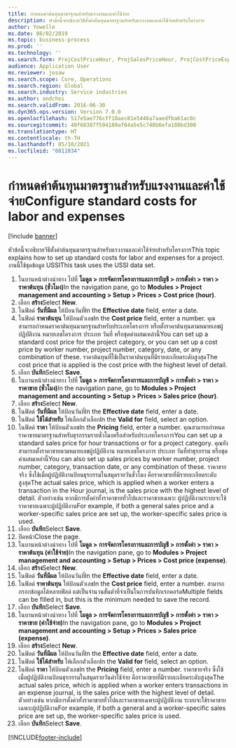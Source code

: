 ```yaml
---
title: กำหนดค่าต้นทุนมาตรฐานสำหรับแรงงานและค่าใช้จ่าย
description: หัวข้อนี้จะอธิบายวิธีตั้งค่าต้นทุนมาตรฐานสำหรับแรงงานและค่าใช้จ่ายสำหรับโครงการ
author: Yowelle
ms.date: 08/02/2019
ms.topic: business-process
ms.prod: ''
ms.technology: ''
ms.search.form: ProjCostPriceHour, ProjSalesPriceHour, ProjCostPriceExpense, ProjSalesPriceCost
audience: Application User
ms.reviewer: josaw
ms.search.scope: Core, Operations
ms.search.region: Global
ms.search.industry: Service industries
ms.author: andchoi
ms.search.validFrom: 2016-06-30
ms.dyn365.ops.version: Version 7.0.0
ms.openlocfilehash: 517e5ae776cff18aec81e5446a7aaedfba61ac0c
ms.sourcegitcommit: 40f68387f594180af64a5e5c748b6efa188bd300
ms.translationtype: HT
ms.contentlocale: th-TH
ms.lasthandoff: 05/10/2021
ms.locfileid: "6011034"
---
```

# <a name="configure-standard-costs-for-labor-and-expenses"></a><span data-ttu-id="3fb0e-103">กำหนดค่าต้นทุนมาตรฐานสำหรับแรงงานและค่าใช้จ่าย</span><span class="sxs-lookup"><span data-stu-id="3fb0e-103">Configure standard costs for labor and expenses</span></span>

[!include [banner](../../includes/banner.md)]

<span data-ttu-id="3fb0e-104">หัวข้อนี้จะอธิบายวิธีตั้งค่าต้นทุนมาตรฐานสำหรับแรงงานและค่าใช้จ่ายสำหรับโครงการ</span><span class="sxs-lookup"><span data-stu-id="3fb0e-104">This topic explains how to set up standard costs for labor and expenses for a project.</span></span> <span data-ttu-id="3fb0e-105">งานนี้ใช้ชุดข้อมูล USSI</span><span class="sxs-lookup"><span data-stu-id="3fb0e-105">This task uses the USSI data set.</span></span>

1. <span data-ttu-id="3fb0e-106">ในบานหน้าต่างนำทาง ไปที่ **โมดูล > การจัดการโครงการและการบัญชี > การตั้งค่า > ราคา > ราคาต้นทุน (ชั่วโมง)**</span><span class="sxs-lookup"><span data-stu-id="3fb0e-106">In the navigation pane, go to **Modules > Project management and accounting > Setup > Prices > Cost price (hour)**.</span></span>
2. <span data-ttu-id="3fb0e-107">เลือก **สร้าง**</span><span class="sxs-lookup"><span data-stu-id="3fb0e-107">Select **New**.</span></span>
3. <span data-ttu-id="3fb0e-108">ในฟิลด์ **วันที่มีผล** ให้ป้อนวันที่</span><span class="sxs-lookup"><span data-stu-id="3fb0e-108">In the **Effective date** field, enter a date.</span></span>
4. <span data-ttu-id="3fb0e-109">ในฟิลด์ **ราคาต้นทุน** ให้ป้อนตัวเลข</span><span class="sxs-lookup"><span data-stu-id="3fb0e-109">In the **Cost price** field, enter a number.</span></span> <span data-ttu-id="3fb0e-110">คุณสามารถกำหนดราคาต้นทุนมาตรฐานสำหรับประเภทโครงการ หรือตั้งราคาต้นทุนตามหมายเลขผู้ปฏิบัติงาน หมายเลขโครงการ ประเภท วันที่ หรือชุดค่าผสมเหล่านี้</span><span class="sxs-lookup"><span data-stu-id="3fb0e-110">You can set up a standard cost price for the project category, or you can set up a cost price by worker number, project number, category, date, or any combination of these.</span></span> <span data-ttu-id="3fb0e-111">ราคาต้นทุนที่ใช้เป็นราคาต้นทุนที่มีรายละเอียดระดับสูงสุด</span><span class="sxs-lookup"><span data-stu-id="3fb0e-111">The cost price that is applied is the cost price with the highest level of detail.</span></span>  
5. <span data-ttu-id="3fb0e-112">เลือก **บันทึก**</span><span class="sxs-lookup"><span data-stu-id="3fb0e-112">Select **Save**.</span></span>
6. <span data-ttu-id="3fb0e-113">ในบานหน้าต่างนำทาง ไปที่ **โมดูล > การจัดการโครงการและการบัญชี > การตั้งค่า > ราคา > ราคาขาย (ชั่วโมง)**</span><span class="sxs-lookup"><span data-stu-id="3fb0e-113">In the navigation pane, go to **Modules > Project management and accounting > Setup > Prices > Sales price (hour)**.</span></span>
7. <span data-ttu-id="3fb0e-114">เลือก **สร้าง**</span><span class="sxs-lookup"><span data-stu-id="3fb0e-114">Select **New**.</span></span>
8. <span data-ttu-id="3fb0e-115">ในฟิลด์ **วันที่มีผล** ให้ป้อนวันที่</span><span class="sxs-lookup"><span data-stu-id="3fb0e-115">In the **Effective date** field, enter a date.</span></span>
9. <span data-ttu-id="3fb0e-116">ในฟิลด์ **ใช้ได้สำหรับ** ให้เลือกตัวเลือก</span><span class="sxs-lookup"><span data-stu-id="3fb0e-116">In the **Valid for** field, select an option.</span></span>
10. <span data-ttu-id="3fb0e-117">ในฟิลด์ **ราคา** ให้ป้อนตัวเลข</span><span class="sxs-lookup"><span data-stu-id="3fb0e-117">In the **Pricing** field, enter a number.</span></span> <span data-ttu-id="3fb0e-118">คุณสามารถกำหนดราคาขายมาตรฐานสำหรับธุรกรรมรายชั่วโมงหรือสำหรับประเภทโครงการ</span><span class="sxs-lookup"><span data-stu-id="3fb0e-118">You can set up a standard sales price for hour transactions or for a project category.</span></span> <span data-ttu-id="3fb0e-119">คุณยังสามารถตั้งราคาขายตามหมายเลขผู้ปฏิบัติงาน หมายเลขโครงการ ประเภท วันที่ทำธุรกรรม หรือชุดค่าผสมเหล่านี้</span><span class="sxs-lookup"><span data-stu-id="3fb0e-119">You can also set up sales prices by worker number, project number, category, transaction date, or any combination of these.</span></span> <span data-ttu-id="3fb0e-120">ราคาขายจริง ซึ่งใช้เมื่อผู้ปฏิบัติงานป้อนธุรกรรมในสมุดรายวันชั่วโมง คือราคาขายที่มีรายละเอียดระดับสูงสุด</span><span class="sxs-lookup"><span data-stu-id="3fb0e-120">The actual sales price, which is applied when a worker enters a transaction in the Hour journal, is the sales price with the highest level of detail.</span></span> <span data-ttu-id="3fb0e-121">ตัวอย่างเช่น หากมีการตั้งค่าทั้งราคาขายทั่วไปและราคาขายเฉพาะ ผู้ปฏิบัติงานระบบจะใช้ราคาขายเฉพาะผู้ปฏิบัติงาน</span><span class="sxs-lookup"><span data-stu-id="3fb0e-121">For example, if both a general sales price and a worker-specific sales price are set up, the worker-specific sales price is used.</span></span>  
11. <span data-ttu-id="3fb0e-122">เลือก **บันทึก**</span><span class="sxs-lookup"><span data-stu-id="3fb0e-122">Select **Save**.</span></span>
12. <span data-ttu-id="3fb0e-123">ปิดหน้า</span><span class="sxs-lookup"><span data-stu-id="3fb0e-123">Close the page.</span></span>
13. <span data-ttu-id="3fb0e-124">ในบานหน้าต่างนำทาง ไปที่ **โมดูล > การจัดการโครงการและการบัญชี > การตั้งค่า > ราคา > ราคาต้นทุน (ค่าใช้จ่าย)**</span><span class="sxs-lookup"><span data-stu-id="3fb0e-124">In the navigation pane, go to **Modules > Project management and accounting > Setup > Prices > Cost price (expense)**.</span></span>
14. <span data-ttu-id="3fb0e-125">เลือก **สร้าง**</span><span class="sxs-lookup"><span data-stu-id="3fb0e-125">Select **New**.</span></span>
15. <span data-ttu-id="3fb0e-126">ในฟิลด์ **วันที่มีผล** ให้ป้อนวันที่</span><span class="sxs-lookup"><span data-stu-id="3fb0e-126">In the **Effective date** field, enter a date.</span></span>
16. <span data-ttu-id="3fb0e-127">ในฟิลด์ **ราคาต้นทุน** ให้ป้อนตัวเลข</span><span class="sxs-lookup"><span data-stu-id="3fb0e-127">In the **Cost price** field, enter a number.</span></span> <span data-ttu-id="3fb0e-128">สามารถกรอกข้อมูลได้หลายฟิลด์ แต่เป็นจำนวนขั้นต่ำที่จำเป็นในการบันทึกเรกคอร์ด</span><span class="sxs-lookup"><span data-stu-id="3fb0e-128">Multiple fields can be filled in, but this is the minimum needed to save the record.</span></span>  
17. <span data-ttu-id="3fb0e-129">เลือก **บันทึก**</span><span class="sxs-lookup"><span data-stu-id="3fb0e-129">Select **Save**.</span></span>
18. <span data-ttu-id="3fb0e-130">ในบานหน้าต่างนำทาง ไปที่ **โมดูล > การจัดการโครงการและการบัญชี > การตั้งค่า > ราคา > ราคาขาย (ค่าใช้จ่าย)**</span><span class="sxs-lookup"><span data-stu-id="3fb0e-130">In the navigation pane, go to **Modules > Project management and accounting > Setup > Prices > Sales price (expense)**.</span></span>
19. <span data-ttu-id="3fb0e-131">เลือก **สร้าง**</span><span class="sxs-lookup"><span data-stu-id="3fb0e-131">Select **New**.</span></span>
20. <span data-ttu-id="3fb0e-132">ในฟิลด์ **วันที่มีผล** ให้ป้อนวันที่</span><span class="sxs-lookup"><span data-stu-id="3fb0e-132">In the **Effective date** field, enter a date.</span></span>
21. <span data-ttu-id="3fb0e-133">ในฟิลด์ **ใช้ได้สำหรับ** ให้เลือกตัวเลือก</span><span class="sxs-lookup"><span data-stu-id="3fb0e-133">In the **Valid for** field, select an option.</span></span>
22. <span data-ttu-id="3fb0e-134">ในฟิลด์ **ราคา** ให้ป้อนตัวเลข</span><span class="sxs-lookup"><span data-stu-id="3fb0e-134">In the **Pricing** field, enter a number.</span></span> <span data-ttu-id="3fb0e-135">ราคาขายจริง ซึ่งใช้เมื่อผู้ปฏิบัติงานป้อนธุรกรรมในสมุดรายวันค่าใช้จ่าย คือราคาขายที่มีรายละเอียดระดับสูงสุด</span><span class="sxs-lookup"><span data-stu-id="3fb0e-135">The actual sales price, which is applied when a worker enters transactions in an expense journal, is the sales price with the highest level of detail.</span></span> <span data-ttu-id="3fb0e-136">ตัวอย่างเช่น หากมีการตั้งค่าทั้งราคาขายทั่วไปและราคาขายเฉพาะผู้ปฏิบัติงาน ระบบจะใช้ราคาขายเฉพาะผู้ปฏิบัติงาน</span><span class="sxs-lookup"><span data-stu-id="3fb0e-136">For example, if both a general and a worker-specific sales price are set up, the worker-specific sales price is used.</span></span>  
23. <span data-ttu-id="3fb0e-137">เลือก **บันทึก**</span><span class="sxs-lookup"><span data-stu-id="3fb0e-137">Select **Save**.</span></span>



[!INCLUDE[footer-include](../../includes/footer-banner.md)]